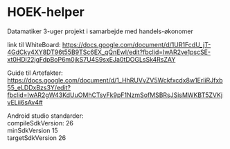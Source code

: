 # HOEK-helper
Datamatiker 3-uger projekt i samarbejde med handels-økonomer

link til WhiteBoard:
https://docs.google.com/document/d/1UR1FcdU_jT-4GdCky4XY8DT96t55B9TSc6EX_qQnEwI/edit?fbclid=IwAR2ve1pscSE-xt0HDl22jgFdpBoP6m0jkS7U4S9sxEJa0tDOGLsSk4RsZAY

Guide til Artefakter: 
https://docs.google.com/document/d/1_HhRUVvZV5Wckfxcdx8w1ErliRJfxb55_eLDDxBzs3Y/edit?fbclid=IwAR2gW43KdUuOMhCTsyFk9pF1NzmSofMSBRsJSisMWKBT5ZVKjvELii6sAv4#

Android studio standarder: <br>
compileSdkVersion: 26 <br>
minSdkVersion 15 <br>
targetSdkVersion 26 <br>
